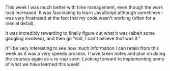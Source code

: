 This week I was much better with time management, even though the work load
increased. It was fascinating to learn JavaScript although sometimes I was
very frustrated at the fact that my code wasn't working (often for a menial detail).

It was incredibly rewarding to finally figure out what it was (albeit some googling
  involved), and then go "shit, I can't believe *that* was it."

  It'll be very interesting to see how much information I can retain from this
  week as it was a very speedy process. I have taken notes and plan on doing
  the courses again as a re-cap soon. Looking forward to implementing some of
  what we have learned this week!
